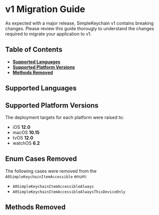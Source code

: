 # v1 Migration Guide

As expected with a major release, SimpleKeychain v1 contains breaking changes. Please review this guide thorougly to understand the changes required to migrate your application to v1.

## Table of Contents

- [**Supported Languages**](#supported-languages)
- [**Supported Platform Versions**](#supported-platform-versions)
- [**Methods Removed**](#methods-removed)

## Supported Languages

## Supported Platform Versions

The deployment targets for each platform were raised to:

- iOS **12.0**
- macOS **10.15**
- tvOS **12.0**
- watchOS **6.2**

## Enum Cases Removed

The following cases were removed from the `A0SimpleKeychainItemAccessible` enum:

- `A0SimpleKeychainItemAccessibleAlways`
- `A0SimpleKeychainItemAccessibleAlwaysThisDeviceOnly`

## Methods Removed
